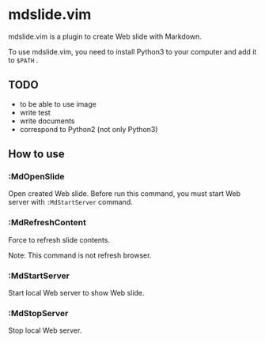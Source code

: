 # mdslide.vim

mdslide.vim is a plugin to create Web slide with Markdown.

To use mdslide.vim, you need to install Python3 to your computer and add it to `$PATH` .

## TODO

* to be able to use image
* write test
* write documents
* correspond to Python2 (not only Python3)

## How to use

### :MdOpenSlide

Open created Web slide. Before run this command, you must start Web server with `:MdStartServer` command.

### :MdRefreshContent

Force to refresh slide contents.

Note: This command is not refresh browser.

### :MdStartServer

Start local Web server to show Web slide.

### :MdStopServer

Stop local Web server.

